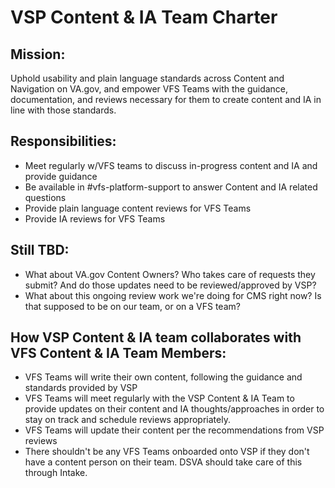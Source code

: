 # VSP Content & IA Team Charter

## Mission:
Uphold usability and plain language standards across Content and Navigation on VA.gov, and empower VFS Teams with the guidance, documentation, and reviews necessary for them to create content and IA in line with those standards.

## Responsibilities:
- Meet regularly w/VFS teams to discuss in-progress content and IA and provide guidance
- Be available in #vfs-platform-support to answer Content and IA related questions
- Provide plain language content reviews for VFS Teams
- Provide IA reviews for VFS Teams

## Still TBD:
- What about VA.gov Content Owners? Who takes care of requests they submit? And do those updates need to be reviewed/approved by VSP?
- What about this ongoing review work we're doing for CMS right now? Is that supposed to be on our team, or on a VFS team?

## How VSP Content & IA team collaborates with VFS Content & IA Team Members:
- VFS Teams will write their own content, following the guidance and standards provided by VSP
- VFS Teams will meet regularly with the VSP Content & IA Team to provide updates on their content and IA thoughts/approaches in order to stay on track and schedule reviews appropriately.
- VFS Teams will update their content per the recommendations from VSP reviews
- There shouldn't be any VFS Teams onboarded onto VSP if they don't have a content person on their team. DSVA should take care of this through Intake.
